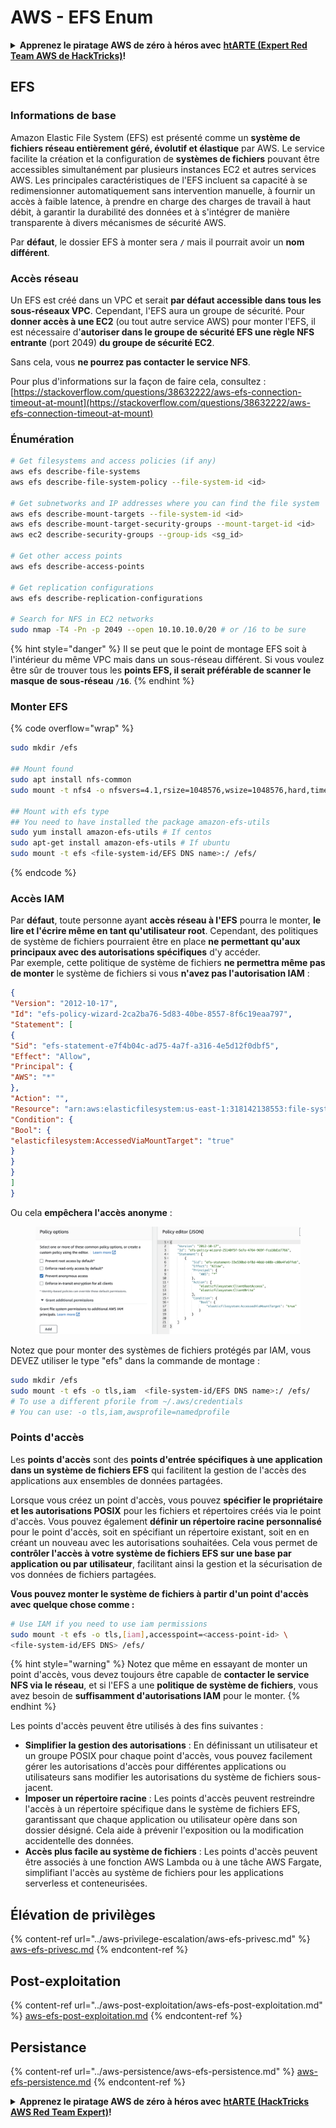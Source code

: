 # AWS - EFS Enum

<details>

<summary><strong>Apprenez le piratage AWS de zéro à héros avec</strong> <a href="https://training.hacktricks.xyz/courses/arte"><strong>htARTE (Expert Red Team AWS de HackTricks)</strong></a><strong>!</strong></summary>

Autres façons de soutenir HackTricks:

* Si vous souhaitez voir votre **entreprise annoncée dans HackTricks** ou **télécharger HackTricks en PDF**, consultez les [**PLANS D'ABONNEMENT**](https://github.com/sponsors/carlospolop)!
* Obtenez le [**swag officiel PEASS & HackTricks**](https://peass.creator-spring.com)
* Découvrez [**La famille PEASS**](https://opensea.io/collection/the-peass-family), notre collection exclusive de [**NFTs**](https://opensea.io/collection/the-peass-family)
* **Rejoignez le** 💬 [**groupe Discord**](https://discord.gg/hRep4RUj7f) ou le [**groupe Telegram**](https://t.me/peass) ou **suivez-nous** sur **Twitter** 🐦 [**@hacktricks_live**](https://twitter.com/hacktricks_live)**.**
* **Partagez vos astuces de piratage en soumettant des PR aux** [**HackTricks**](https://github.com/carlospolop/hacktricks) et [**HackTricks Cloud**](https://github.com/carlospolop/hacktricks-cloud) github repos.

</details>

## EFS

### Informations de base

Amazon Elastic File System (EFS) est présenté comme un **système de fichiers réseau entièrement géré, évolutif et élastique** par AWS. Le service facilite la création et la configuration de **systèmes de fichiers** pouvant être accessibles simultanément par plusieurs instances EC2 et autres services AWS. Les principales caractéristiques de l'EFS incluent sa capacité à se redimensionner automatiquement sans intervention manuelle, à fournir un accès à faible latence, à prendre en charge des charges de travail à haut débit, à garantir la durabilité des données et à s'intégrer de manière transparente à divers mécanismes de sécurité AWS.

Par **défaut**, le dossier EFS à monter sera **`/`** mais il pourrait avoir un **nom différent**.

### Accès réseau

Un EFS est créé dans un VPC et serait **par défaut accessible dans tous les sous-réseaux VPC**. Cependant, l'EFS aura un groupe de sécurité. Pour **donner accès à une EC2** (ou tout autre service AWS) pour monter l'EFS, il est nécessaire d'**autoriser dans le groupe de sécurité EFS une règle NFS entrante** (port 2049) **du groupe de sécurité EC2**.

Sans cela, vous **ne pourrez pas contacter le service NFS**.

Pour plus d'informations sur la façon de faire cela, consultez : [https://stackoverflow.com/questions/38632222/aws-efs-connection-timeout-at-mount](https://stackoverflow.com/questions/38632222/aws-efs-connection-timeout-at-mount)

### Énumération
```bash
# Get filesystems and access policies (if any)
aws efs describe-file-systems
aws efs describe-file-system-policy --file-system-id <id>

# Get subnetworks and IP addresses where you can find the file system
aws efs describe-mount-targets --file-system-id <id>
aws efs describe-mount-target-security-groups --mount-target-id <id>
aws ec2 describe-security-groups --group-ids <sg_id>

# Get other access points
aws efs describe-access-points

# Get replication configurations
aws efs describe-replication-configurations

# Search for NFS in EC2 networks
sudo nmap -T4 -Pn -p 2049 --open 10.10.10.0/20 # or /16 to be sure
```
{% hint style="danger" %}
Il se peut que le point de montage EFS soit à l'intérieur du même VPC mais dans un sous-réseau différent. Si vous voulez être sûr de trouver tous les **points EFS, il serait préférable de scanner le masque de sous-réseau `/16`**.
{% endhint %}

### Monter EFS

{% code overflow="wrap" %}
```bash
sudo mkdir /efs

## Mount found
sudo apt install nfs-common
sudo mount -t nfs4 -o nfsvers=4.1,rsize=1048576,wsize=1048576,hard,timeo=600,retrans=2,noresvport <IP>:/ /efs

## Mount with efs type
## You need to have installed the package amazon-efs-utils
sudo yum install amazon-efs-utils # If centos
sudo apt-get install amazon-efs-utils # If ubuntu
sudo mount -t efs <file-system-id/EFS DNS name>:/ /efs/
```
{% endcode %}

### Accès IAM

Par **défaut**, toute personne ayant **accès réseau à l'EFS** pourra le monter, **le lire et l'écrire même en tant qu'utilisateur root**. Cependant, des politiques de système de fichiers pourraient être en place **ne permettant qu'aux principaux avec des autorisations spécifiques** d'y accéder.\
Par exemple, cette politique de système de fichiers **ne permettra même pas de monter** le système de fichiers si vous **n'avez pas l'autorisation IAM** :
```json
{
"Version": "2012-10-17",
"Id": "efs-policy-wizard-2ca2ba76-5d83-40be-8557-8f6c19eaa797",
"Statement": [
{
"Sid": "efs-statement-e7f4b04c-ad75-4a7f-a316-4e5d12f0dbf5",
"Effect": "Allow",
"Principal": {
"AWS": "*"
},
"Action": "",
"Resource": "arn:aws:elasticfilesystem:us-east-1:318142138553:file-system/fs-0ab66ad201b58a018",
"Condition": {
"Bool": {
"elasticfilesystem:AccessedViaMountTarget": "true"
}
}
}
]
}
```
Ou cela **empêchera l'accès anonyme** :

<figure><img src="../../../.gitbook/assets/image (3) (6).png" alt=""><figcaption></figcaption></figure>

Notez que pour monter des systèmes de fichiers protégés par IAM, vous DEVEZ utiliser le type "efs" dans la commande de montage :
```bash
sudo mkdir /efs
sudo mount -t efs -o tls,iam  <file-system-id/EFS DNS name>:/ /efs/
# To use a different pforile from ~/.aws/credentials
# You can use: -o tls,iam,awsprofile=namedprofile
```
### Points d'accès

Les **points d'accès** sont des **points d'entrée spécifiques à une application** **dans un système de fichiers EFS** qui facilitent la gestion de l'accès des applications aux ensembles de données partagées.

Lorsque vous créez un point d'accès, vous pouvez **spécifier le propriétaire et les autorisations POSIX** pour les fichiers et répertoires créés via le point d'accès. Vous pouvez également **définir un répertoire racine personnalisé** pour le point d'accès, soit en spécifiant un répertoire existant, soit en en créant un nouveau avec les autorisations souhaitées. Cela vous permet de **contrôler l'accès à votre système de fichiers EFS sur une base par application ou par utilisateur**, facilitant ainsi la gestion et la sécurisation de vos données de fichiers partagées.

**Vous pouvez monter le système de fichiers à partir d'un point d'accès avec quelque chose comme :**
```bash
# Use IAM if you need to use iam permissions
sudo mount -t efs -o tls,[iam],accesspoint=<access-point-id> \
<file-system-id/EFS DNS> /efs/
```
{% hint style="warning" %}
Notez que même en essayant de monter un point d'accès, vous devez toujours être capable de **contacter le service NFS via le réseau**, et si l'EFS a une **politique de système de fichiers**, vous avez besoin de **suffisamment d'autorisations IAM** pour le monter.
{% endhint %}

Les points d'accès peuvent être utilisés à des fins suivantes :

* **Simplifier la gestion des autorisations** : En définissant un utilisateur et un groupe POSIX pour chaque point d'accès, vous pouvez facilement gérer les autorisations d'accès pour différentes applications ou utilisateurs sans modifier les autorisations du système de fichiers sous-jacent.
* **Imposer un répertoire racine** : Les points d'accès peuvent restreindre l'accès à un répertoire spécifique dans le système de fichiers EFS, garantissant que chaque application ou utilisateur opère dans son dossier désigné. Cela aide à prévenir l'exposition ou la modification accidentelle des données.
* **Accès plus facile au système de fichiers** : Les points d'accès peuvent être associés à une fonction AWS Lambda ou à une tâche AWS Fargate, simplifiant l'accès au système de fichiers pour les applications serverless et conteneurisées.

## Élévation de privilèges

{% content-ref url="../aws-privilege-escalation/aws-efs-privesc.md" %}
[aws-efs-privesc.md](../aws-privilege-escalation/aws-efs-privesc.md)
{% endcontent-ref %}

## Post-exploitation

{% content-ref url="../aws-post-exploitation/aws-efs-post-exploitation.md" %}
[aws-efs-post-exploitation.md](../aws-post-exploitation/aws-efs-post-exploitation.md)
{% endcontent-ref %}

## Persistance

{% content-ref url="../aws-persistence/aws-efs-persistence.md" %}
[aws-efs-persistence.md](../aws-persistence/aws-efs-persistence.md)
{% endcontent-ref %}

<details>

<summary><strong>Apprenez le piratage AWS de zéro à héros avec</strong> <a href="https://training.hacktricks.xyz/courses/arte"><strong>htARTE (HackTricks AWS Red Team Expert)</strong></a><strong>!</strong></summary>

Autres façons de soutenir HackTricks :

* Si vous souhaitez voir votre **entreprise annoncée dans HackTricks** ou **télécharger HackTricks en PDF**, consultez les [**PLANS D'ABONNEMENT**](https://github.com/sponsors/carlospolop) !
* Obtenez le [**swag officiel PEASS & HackTricks**](https://peass.creator-spring.com)
* Découvrez [**The PEASS Family**](https://opensea.io/collection/the-peass-family), notre collection exclusive de [**NFTs**](https://opensea.io/collection/the-peass-family)
* **Rejoignez le** 💬 [**groupe Discord**](https://discord.gg/hRep4RUj7f) ou le [**groupe Telegram**](https://t.me/peass) ou **suivez-nous** sur **Twitter** 🐦 [**@hacktricks_live**](https://twitter.com/hacktricks_live)**.**
* **Partagez vos astuces de piratage en soumettant des PR aux** [**HackTricks**](https://github.com/carlospolop/hacktricks) et [**HackTricks Cloud**](https://github.com/carlospolop/hacktricks-cloud) github repos.

</details>
